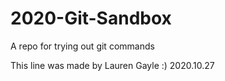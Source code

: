 # 2020-Git-Sandbox
A repo for trying out git commands

This line was made by Lauren Gayle :) 2020.10.27